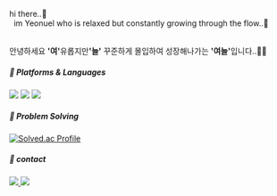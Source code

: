 
hi there..👋
<br> 
im Yeonuel who is relaxed but constantly growing through the flow..🌱
<br>
<br>

안녕하세요 <b>'여'</b>유롭지만<b>'늘'</b> 꾸준하게 몰입하여 성장해나가는 <b>'여늘'</b>입니다..🌱🚀 


##### 📌 Platforms & Languages
<p>
  <img src="https://img.shields.io/badge/java-007396?style=for-the-badge&logo=java&logoColor=white">
  <img src="https://img.shields.io/badge/javascript-F7DF1E?style=for-the-badge&logo=javascript&logoColor=black">
  <img src="https://img.shields.io/badge/spring-6DB33F?style=for-the-badge&logo=spring&logoColor=white"> 
</p>


##### 📌 Problem Solving
[![Solved.ac Profile](http://mazassumnida.wtf/api/v2/generate_badge?boj=yeonuel)](https://solved.ac/yeonuel/)


##### 📌 contact 
<p>
  <a href="https://yeoneul-tech.tistory.com/" target="_blank"><img src="https://img.shields.io/badge/tistory-000000?style=for-the-badge&logo=tistory&logoColor=white"> 
  <a href="mailto:qwefghnm1212@gmail.com" target="_blank"><img src="https://img.shields.io/badge/gmail-EA4335?style=for-the-badge&logo=tistory&logoColor=white"> 
</p>




